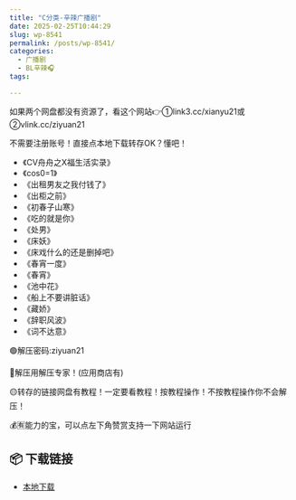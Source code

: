 ```yaml
---
title: "C分类-辛辣广播剧"
date: 2025-02-25T10:44:29
slug: wp-8541
permalink: /posts/wp-8541/
categories:
  - 广播剧
  - BL辛辣🎧
tags:

---
```


如果两个网盘都没有资源了，看这个网站👉①link3.cc/xianyu21或②vlink.cc/ziyuan21

不需要注册账号！直接点本地下载转存OK？懂吧！

*   《CV舟舟之X福生活实录》
*   《cos0=1》
*   《出租男友之我付钱了》
*   《出柜之前》
*   《初春子山寒》
*   《吃的就是你》
*   《处男》
*   《床妖》
*   《床戏什么的还是删掉吧》
*   《春宵一度》
*   《春宵》
*   《池中花》
*   《船上不要讲脏话》
*   《藏娇》
*   《辞职风波》
*   《词不达意》

🟢解压密码:ziyuan21

🔵解压用解压专家！(应用商店有)

🟡转存的链接网盘有教程！一定要看教程！按教程操作！不按教程操作你不会解压！

💰🈶能力的宝，可以点左下角赞赏支持一下网站运行

## 📦 下载链接
- [本地下载](https://blziyuan21.com/pay-download/8541?key=79cb9c6015&down_id=0)

